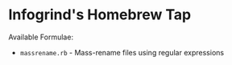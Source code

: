 # Infogrind's Homebrew Tap

Available Formulae:

* `massrename.rb` - Mass-rename files using regular expressions
